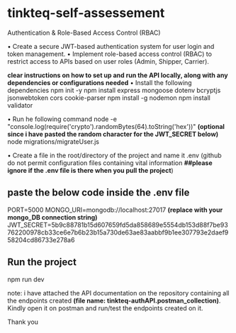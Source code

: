 # tinkteq-self-assessement
Authentication &amp; Role-Based Access Control (RBAC)

• Create a secure JWT-based authentication system for user login and token management.
• Implement role-based access control (RBAC) to restrict access to APIs based on user roles
(Admin, Shipper, Carrier).

 **clear instructions on how to set up and run the API locally, along with any dependencies or configurations needed**
• Install the following dependencies
npm init -y
npm install express mongoose dotenv bcryptjs jsonwebtoken cors cookie-parser
npm install -g nodemon
npm install validator

• Run he following command
node -e "console.log(require('crypto').randomBytes(64).toString('hex'))"   **(optional since i have pasted the random character for the JWT_SECRET below)**
node migrations/migrateUser.js

• Create a file in the root/directory of the project and name it .env (github do not permit configuration files containing vital information **##please ignore if the .env file is there when you pull the project**)
## paste the below code inside the .env file
PORT=5000
MONGO_URI=mongodb://localhost:27017 **(replace with your mongo_DB connection string)**
JWT_SECRET=5b9c88781b15d607659fd5da858689e5554db153d88f7be93762200978cb33ce6e7b6b23b15a730de63ae83aabbf9b1ee307793e2daef958204cd86733e278a6

## Run the project
npm run dev

note: i have attached the API documentation on the repository containing all the endpoints created **(file name: tinkteq-authAPI.postman_collection)**. Kindly open it on postman and run/test the endpoints created on it.

Thank you 
